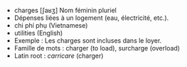 - charges	[ʃaʁʒ]	Nom féminin pluriel
- Dépenses liées à un logement (eau, électricité, etc.).
- chi phí phụ (Vietnamese)
- utilities (English)
- Exemple : Les charges sont incluses dans le loyer.
- Famille de mots : charger (to load), surcharge (overload)	
- Latin root : *carricare* (charger)